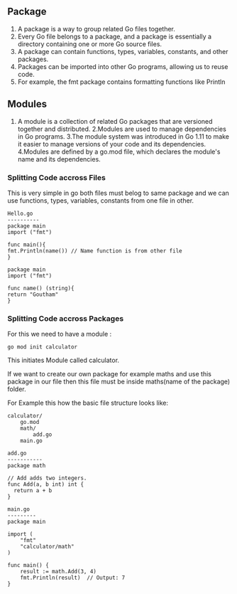 
## Package

 1. A package is a way to group related Go files together.
 2. Every Go file belongs to a package, and a package is essentially a directory containing one or more Go source files.
 3. A package can contain functions, types, variables, constants, and other packages.
 4.  Packages can be imported into other Go programs, allowing us to reuse code.
 5. For example, the fmt package contains formatting functions like Println

## Modules
1. A module is a collection of related Go packages that are versioned together and distributed.
2.Modules are used to manage dependencies in Go programs.
3.The module system was introduced in Go 1.11 to make it easier to manage versions of your code and its dependencies.
4.Modules are defined by a go.mod file, which declares the module's name and its dependencies.

### Splitting Code accross Files

This is very simple in go both files must belog to same package and we can use functions, types, variables, constants from one file in other.

```
Hello.go
----------
package main
import ("fmt")

func main(){
fmt.Println(name()) // Name function is from other file
}
```
```
package main
import ("fmt")

func name() (string){
return "Goutham"
}
```

### Splitting Code accross Packages

For this we need to have a module :
```
go mod init calculator

```
This initiates Module called calculator.

If we want to create our own package for example maths and use this package in our file then this file must be inside maths(name of the package) folder.

For Example this how the basic file structure looks like:
```
calculator/
    go.mod
    math/
        add.go
    main.go
```
  ```
 add.go
-----------
package math

// Add adds two integers.
func Add(a, b int) int {
    return a + b
}
 ```

```
main.go
---------
package main

import (
    "fmt"
    "calculator/math" 
)

func main() {
    result := math.Add(3, 4)
    fmt.Println(result)  // Output: 7
}
```
 
 
